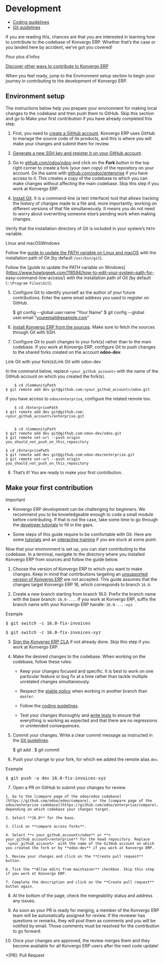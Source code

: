 # Development

  * [Coding guidelines](development/coding_guidelines)
  * [Git guidelines](development/git_guidelines)

If you are reading this, chances are that you are interested in learning how
to contribute to the codebase of Konvergo ERP. Whether that’s the case or you landed
here by accident, we’ve got you covered!

<div class="alert alert-secondary">
<p class="alert-title">
Pour plus d'infos</p><p><a href="../contributing">Discover other ways to contribute to Konvergo ERP</a></p>
</div>

When you feel ready, jump to the Environment setup section to begin your
journey in contributing to the development of Konvergo ERP.

## Environment setup

The instructions below help you prepare your environment for making local
changes to the codebase and then push them to GitHub. Skip this section and go
to Make your first contribution if you have already completed this step.

  1. First, you need to [create a GitHub account](https://github.com/join). Konvergo ERP uses GitHub to manage the source code of its products, and this is where you will make your changes and submit them for review.

  2. [Generate a new SSH key and register it on your GitHub account](https://docs.github.com/en/authentication/connecting-to-github-with-ssh).

  3. Go to [github.com/odoo/odoo](https://github.com/odoo/odoo) and click on the **Fork** button in the top right corner to create a fork (your own copy) of the repository on your account. Do the same with [github.com/odoo/enterprise](https://github.com/odoo/enterprise) if you have access to it. This creates a copy of the codebase to which you can make changes without affecting the main codebase. Skip this step if you work at Konvergo ERP.

  4. [Install Git](https://git-scm.com/book/en/v2/Getting-Started-Installing-Git). It is a command-line (a text interface) tool that allows tracking the history of changes made to a file and, more importantly, working on different versions of that file simultaneously. It means you do not need to worry about overwriting someone else’s pending work when making changes.

Verify that the installation directory of Git is included in your system’s
`PATH` variable.

Linux and macOSWindows

Follow the [guide to update the PATH variable on Linux and
macOS](https://unix.stackexchange.com/a/26059) with the installation path of
Git (by default `/usr/bin/git`).

Follow the [guide to update the PATH variable on
Windows](https://www.howtogeek.com/118594/how-to-edit-your-system-path-for-
easy-command-line-access/) with the installation path of Git (by default
`C:\Program Files\Git`).

  5. Configure Git to identify yourself as the author of your future contributions. Enter the same email address you used to register on GitHub.
    
        $ git config --global user.name “Your Name”
    $ git config --global user.email “youremail@example.com”
    

  6. [Install Konvergo ERP from the sources](../administration/on_premise/source). Make sure to fetch the sources through Git with SSH.

  7. Configure Git to push changes to your fork(s) rather than to the main codebase. If you work at Konvergo ERP, configure Git to push changes to the shared forks created on the account **odoo-dev**.

Link Git with your fork(s)Link Git with odoo-dev

In the command below, replace `<your_github_account>` with the name of the
GitHub account on which you created the fork(s).

    
        $ cd /CommunityPath
    $ git remote add dev git@github.com:<your_github_account>/odoo.git
    

If you have access to `odoo/enterprise`, configure the related remote too.

    
        $ cd /EnterprisePath
    $ git remote add dev git@github.com:<your_github_account>/enterprise.git
    
    
        $ cd /CommunityPath
    $ git remote add dev git@github.com:odoo-dev/odoo.git
    $ git remote set-url --push origin you_should_not_push_on_this_repository
    
    $ cd /EnterprisePath
    $ git remote add dev git@github.com:odoo-dev/enterprise.git
    $ git remote set-url --push origin you_should_not_push_on_this_repository
    

  8. That’s it! You are ready to make your first contribution.

## Make your first contribution

<div class="alert alert-warning">
<p class="alert-title">
Important</p><ul>
<li><p>Konvergo ERP development can be challenging for beginners. We recommend you to be knowledgeable enough
to code a small module before contributing. If that is not the case, take some time to go
through the <a href="../developer/howtos">developer tutorials</a> to fill in the gaps.</p></li>
<li><p>Some steps of this guide require to be comfortable with Git. Here are some <a href="https://www.atlassian.com/git/tutorials">tutorials</a> and an <a href="https://learngitbranching.js.org/">interactive training</a> if you are stuck at some point.</p></li>
</ul>
</div>

Now that your environment is set up, you can start contributing to the
codebase. In a terminal, navigate to the directory where you installed Konvergo ERP
from sources and follow the guide below.

  1. Choose the version of Konvergo ERP to which you want to make changes. Keep in mind that contributions targeting an [unsupported version of Konvergo ERP](../administration/supported_versions) are not accepted. This guide assumes that the changes target Konvergo ERP 16, which corresponds to branch `16.0`.

  2. Create a new branch starting from branch 16.0. Prefix the branch name with the base branch: `16.0-...`. If you work at Konvergo ERP, suffix the branch name with your Konvergo ERP handle: `16.0-...-xyz`.

<div class="alert alert-success">
<p class="alert-title">
Example</p><div class="highlight-console notranslate"><div class="highlight"><pre><span></span><span class="gp">$</span> git switch -c <span class="m">16</span>.0-fix-invoices
</pre></div>
</div>
<div class="highlight-console notranslate"><div class="highlight"><pre><span></span><span class="gp">$</span> git switch -c <span class="m">16</span>.0-fix-invoices-xyz
</pre></div>
</div>
</div>

  3. [Sign the Konvergo ERP CLA](https://github.com/odoo/odoo/blob/16.0/doc/cla/sign-cla.md) if not already done. Skip this step if you work at Konvergo ERP.

  4. Make the desired changes to the codebase. When working on the codebase, follow these rules:

     * Keep your changes focused and specific. It is best to work on one particular feature or bug fix at a time rather than tackle multiple unrelated changes simultaneously.

     * Respect the [stable policy](https://github.com/odoo/odoo/wiki/Contributing#what-does-stable-mean) when working in another branch than `master`.

     * Follow the [coding guidelines](development/coding_guidelines).

     * Test your changes thoroughly and [write tests](../developer/reference/backend/testing) to ensure that everything is working as expected and that there are no regressions or unintended consequences.

  5. Commit your changes. Write a clear commit message as instructed in the [Git guidelines](development/git_guidelines).
    
        $ git add .
    $ git commit
    

  6. Push your change to your fork, for which we added the remote alias `dev`.

<div class="alert alert-success">
<p class="alert-title">
Example</p><div class="highlight-console notranslate"><div class="highlight"><pre><span></span><span class="gp">$</span> git push -u dev <span class="m">16</span>.0-fix-invoices-xyz
</pre></div>
</div>
</div>

  7. Open a PR on GitHub to submit your changes for review.

    1. Go to the [compare page of the odoo/odoo codebase](https://github.com/odoo/odoo/compare), or the [compare page of the odoo/enterprise codebase](https://github.com/odoo/enterprise/compare), depending on which codebase your changes target.

    2. Select **16.0** for the base.

    3. Click on **compare across forks**.

    4. Select **< your_github_account>/odoo** or **< your_github_account>/enterprise** for the head repository. Replace `<your_github_account>` with the name of the GitHub account on which you created the fork or by **odoo-dev** if you work at Konvergo ERP.

    5. Review your changes and click on the **Create pull request** button.

    6. Tick the **Allow edits from maintainer** checkbox. Skip this step if you work at Konvergo ERP.

    7. Complete the description and click on the **Create pull request** button again.

  8. At the bottom of the page, check the mergeability status and address any issues.

  9. As soon as your PR is ready for merging, a member of the Konvergo ERP team will be automatically assigned for review. If the reviewer has questions or remarks, they will post them as comments and you will be notified by email. Those comments must be resolved for the contribution to go forward.

  10. Once your changes are approved, the review merges them and they become available for all Konvergo ERP users after the next code update!

  *[PR]: Pull Request


